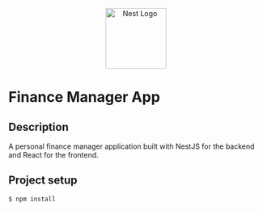 <p align="center">
  <a href="http://nestjs.com/" target="blank"><img src="https://nestjs.com/img/logo-small.svg" width="120" alt="Nest Logo" /></a>
</p>

# Finance Manager App

## Description

A personal finance manager application built with NestJS for the backend and React for the frontend.

## Project setup

```bash
$ npm install